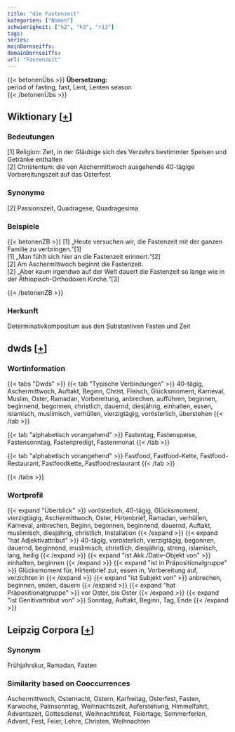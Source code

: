 ```yaml
---
title: "die Fastenzeit"
kategorien: ["Nomen"]
schwierigkeit: ["k2", "h3", "r13"]
tags:
series:
mainDornseiffs:
domainDornseiffs:
url: "Fastenzeit"
---
```


{{< betonenÜbs >}}
**Übersetzung:**  
period of fasting, fast, Lent, Lenten season  
{{< /betonenÜbs >}}

## Wiktionary [[+](https://de.wiktionary.org/wiki/Fastenzeit)]

### Bedeutungen
[1] Religion: Zeit, in der Gläubige sich des Verzehrs bestimmter Speisen und Getränke enthalten  
[2] Christentum: die von Aschermittwoch ausgehende 40-tägige Vorbereitungszeit auf das Osterfest  

### Synonyme
[2] Passionszeit, Quadragese, Quadragesima  

### Beispiele
{{< betonenZB >}}
[1] „Heute versuchen wir, die Fastenzeit mit der ganzen Familie zu verbringen.“[1]  
[1] „Man fühlt sich hier an die Fastenzeit erinnert.“[2]  
[2] Am Aschermittwoch beginnt die Fastenzeit.  
[2] „Aber kaum irgendwo auf der Welt dauert die Fastenzeit so lange wie in der Äthiopisch-Orthodoxen Kirche.“[3]  

{{< /betonenZB >}}
### Herkunft
Determinativkompositum aus den Substantiven Fasten und Zeit  



## dwds [[+](https://www.dwds.de/wb/Fastenzeit)]

### Wortinformation
{{< tabs "Dwds" >}}
{{< tab "Typische Verbindungen" >}}
40-tägig, Aschermittwoch, Auftakt, Beginn, Christ, Fleisch, Glücksmoment, Karneval, Muslim, Oster, Ramadan, Vorbereitung, anbrechen, aufführen, beginnen, beginnend, begonnen, christlich, dauernd, diesjährig, einhalten, essen, islamisch, muslimisch, verhüllen, vierzigtägig, vorösterlich, überstehen
{{< /tab >}}

{{< tab "alphabetisch vorangehend" >}}
Fastentag, Fastenspeise, Fastensonntag, Fastenpredigt, Fastenmonat
{{< /tab >}}

{{< tab "alphabetisch vorangehend" >}}
Fastfood, Fastfood-Kette, Fastfood-Restaurant, Fastfoodkette, Fastfoodrestaurant
{{< /tab >}}

{{< /tabs >}}

### Wortprofil
{{< expand "Überblick" >}} vorösterlich, 40-tägig, Glücksmoment, vierzigtägig, Aschermittwoch, Oster, Hirtenbrief, Ramadan, verhüllen, Karneval, anbrechen, Beginn, begonnen, beginnend, dauernd, Auftakt, muslimisch, diesjährig, christlich, Installation {{< /expand >}}
{{< expand "hat Adjektivattribut" >}} 40-tägig, vorösterlich, vierzigtägig, begonnen, dauernd, beginnend, muslimisch, christlich, diesjährig, streng, islamisch, lang, heilig {{< /expand >}}
{{< expand "ist Akk./Dativ-Objekt von" >}} einhalten, beginnen {{< /expand >}}
{{< expand "ist in Präpositionalgruppe" >}} Glücksmoment für, Hirtenbrief zur, essen in, Vorbereitung auf, verzichten in {{< /expand >}}
{{< expand "ist Subjekt von" >}} anbrechen, beginnen, enden, dauern {{< /expand >}}
{{< expand "hat Präpositionalgruppe" >}} vor Oster, bis Oster {{< /expand >}}
{{< expand "ist Genitivattribut von" >}} Sonntag, Auftakt, Beginn, Tag, Ende {{< /expand >}}

## Leipzig Corpora [[+](https://corpora.uni-leipzig.de/en/res?word=Fastenzeit&corpusId=deu_newscrawl-public_2018)]


### Synonym
Frühjahrskur, Ramadan, Fasten


### Similarity based on Cooccurrences
Aschermittwoch, Osternacht, Ostern, Karfreitag, Osterfest, Fasten, Karwoche, Palmsonntag, Weihnachtszeit, Auferstehung, Himmelfahrt, Adventszeit, Gottesdienst, Weihnachtsfest, Feiertage, Sommerferien, Advent, Fest, Feier, Lehre, Christen, Weihnachten


